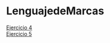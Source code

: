 # LenguajedeMarcas
<html>
<body>
<a href ="Ejercicio1/Ej4.html">Ejercicio 4</a><br>
<a href ="Ejercucio5/Bordes cajas.html">Ejercicio 5</a>  
</body>
</html>
